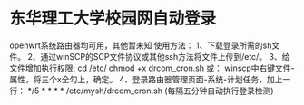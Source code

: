 # 东华理工大学校园网自动登录
openwrt系统路由器均可用，其他暂未知
使用方法：
1、下载登录所需的sh文件。
2、通过winSCP的SCP文件协议或其他ssh方法将文件上传到/etc/。
3、给文件增加执行权限:
cd /etc/
chmod +x drcom_cron.sh
或：
winscp中右键文件-属性，将三个x全勾上，确定。
4、登录路由器管理页面-系统-计划任务，加上一行：
*/5 * * * * /etc/mysh/drcom_cron.sh
(每隔五分钟自动执行登录检测)
